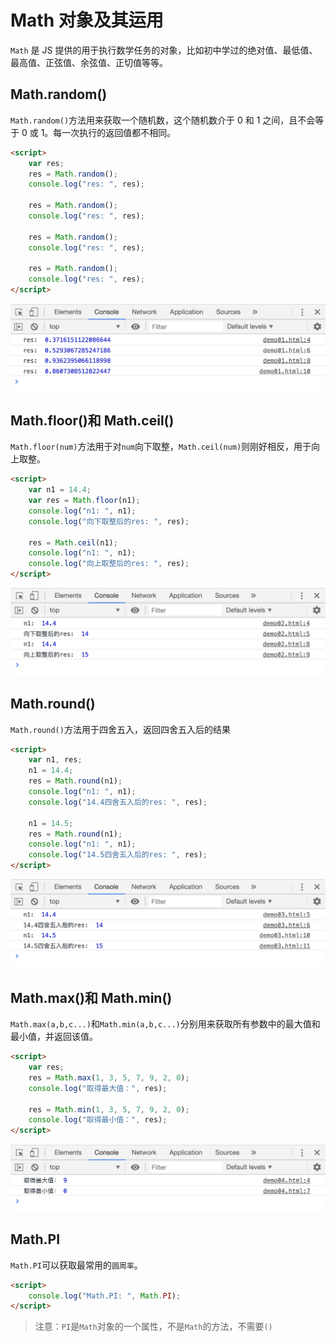 # Math 对象及其运用

`Math` 是 JS 提供的用于执行数学任务的对象，比如初中学过的绝对值、最低值、最高值、正弦值、余弦值、正切值等等。

## Math.random()

`Math.random()`方法用来获取一个随机数，这个随机数介于 0 和 1 之间，且不会等于 0 或 1。每一次执行的返回值都不相同。

```html
<script>
    var res;
    res = Math.random();
    console.log("res: ", res);

    res = Math.random();
    console.log("res: ", res);

    res = Math.random();
    console.log("res: ", res);

    res = Math.random();
    console.log("res: ", res);
</script>
```

[](./demo/demo01.html)

![](./images/01.png)

## Math.floor()和 Math.ceil()

`Math.floor(num)`方法用于对`num`向下取整，`Math.ceil(num)`则刚好相反，用于向上取整。

```html
<script>
    var n1 = 14.4;
    var res = Math.floor(n1);
    console.log("n1: ", n1);
    console.log("向下取整后的res: ", res);

    res = Math.ceil(n1);
    console.log("n1: ", n1);
    console.log("向上取整后的res: ", res);
</script>
```

[](./demo/demo02.html)

![](./images/02.png)

## Math.round()

`Math.round()`方法用于四舍五入，返回四舍五入后的结果

```html
<script>
    var n1, res;
    n1 = 14.4;
    res = Math.round(n1);
    console.log("n1: ", n1);
    console.log("14.4四舍五入后的res: ", res);

    n1 = 14.5;
    res = Math.round(n1);
    console.log("n1: ", n1);
    console.log("14.5四舍五入后的res: ", res);
</script>
```

[](./demo/demo03.html)

![](./images/03.png)

## Math.max()和 Math.min()

`Math.max(a,b,c...)`和`Math.min(a,b,c...)`分别用来获取所有参数中的最大值和最小值，并返回该值。

```html
<script>
    var res;
    res = Math.max(1, 3, 5, 7, 9, 2, 0);
    console.log("取得最大值：", res);

    res = Math.min(1, 3, 5, 7, 9, 2, 0);
    console.log("取得最小值：", res);
</script>
```

[](./demo/demo04.html)

![](./images/04.png)

## Math.PI

`Math.PI`可以获取最常用的`圆周率`。

```html
<script>
    console.log("Math.PI: ", Math.PI);
</script>
```

> 注意：`PI`是`Math`对象的一个属性，不是`Math`的方法，不需要`()`
